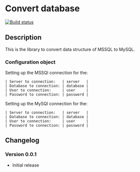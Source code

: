 # Convert database

[![Build status](https://travis-ci.org/rocachien/convert-mssql-mysql.svg?branch=master)](http://travis-ci.org/rocachien/convert-mssql-mysql)



## Description

This is the library to convert data structure of MSSQL to MySQL.

### Configuration object

Setting up the MSSQl connection for the:

    | Server to connection:   | server   |
    | Database to connection: | database |
    | User to connection:     | user     |
    | Password to connection: | password |

Setting up the MySQl connection for the:

    | Server to connection:   | server   |
    | Database to connection: | database |
    | User to connection:     | user     |
    | Password to connection: | password |


## Changelog

### Version 0.0.1

* Initial release
